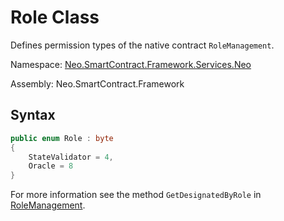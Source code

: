 # Role Class

Defines permission types of the native contract `RoleManagement`.

Namespace: [Neo.SmartContract.Framework.Services.Neo](../neo.md)

Assembly: Neo.SmartContract.Framework

## Syntax

```c#
public enum Role : byte
{
    StateValidator = 4,
    Oracle = 8
}
```

For more information see the method `GetDesignatedByRole` in [RoleManagement](RoleManagement.md).

